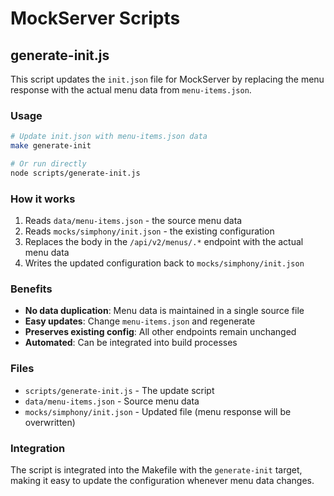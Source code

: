 # MockServer Scripts

## generate-init.js

This script updates the `init.json` file for MockServer by replacing the menu response with the actual menu data from `menu-items.json`.

### Usage

```bash
# Update init.json with menu-items.json data
make generate-init

# Or run directly
node scripts/generate-init.js
```

### How it works

1. Reads `data/menu-items.json` - the source menu data
2. Reads `mocks/simphony/init.json` - the existing configuration
3. Replaces the body in the `/api/v2/menus/.*` endpoint with the actual menu data
4. Writes the updated configuration back to `mocks/simphony/init.json`

### Benefits

- **No data duplication**: Menu data is maintained in a single source file
- **Easy updates**: Change `menu-items.json` and regenerate
- **Preserves existing config**: All other endpoints remain unchanged
- **Automated**: Can be integrated into build processes

### Files

- `scripts/generate-init.js` - The update script
- `data/menu-items.json` - Source menu data
- `mocks/simphony/init.json` - Updated file (menu response will be overwritten)

### Integration

The script is integrated into the Makefile with the `generate-init` target, making it easy to update the configuration whenever menu data changes.
